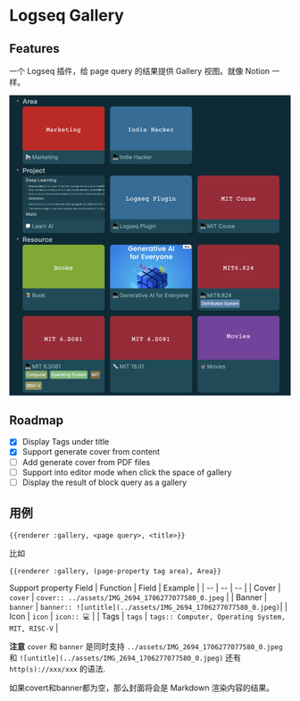 # Logseq Gallery

## Features
一个 Logseq 插件，给 page query 的结果提供 Gallery 视图。就像 Notion 一样。

![](./imgs/screenshot-1.png)

## Roadmap
- [x] Display Tags under title
- [x] Support generate cover from content
- [ ] Add generate cover from PDF files
- [ ] Support into editor mode when click the space of gallery
- [ ] Display the result of block query as a gallery

## 用例
```
{{renderer :gallery, <page query>, <title>}}
```
比如
```
{{renderer :gallery, (page-property tag area), Area}}
```

Support property Field
| Function | Field | Example |
| -- | -- | -- |
| Cover | `cover` | `cover:: ../assets/IMG_2694_1706277077580_0.jpeg`  |
| Banner | `banner` | `banner:: ![untitle](../assets/IMG_2694_1706277077580_0.jpeg)`|
| Icon | `icon` | `icon:: 💻` | 
| Tags | `tags` | `tags:: Computer, Operating System, MIT, RISC-V` |


**注意**
`cover` 和 `banner` 是同时支持 `../assets/IMG_2694_1706277077580_0.jpeg` 和 `![untitle](../assets/IMG_2694_1706277077580_0.jpeg)` 还有 `http(s)://xxx/xxx` 的语法.

如果covert和banner都为空，那么封面将会是 Markdown 渲染内容的结果。
